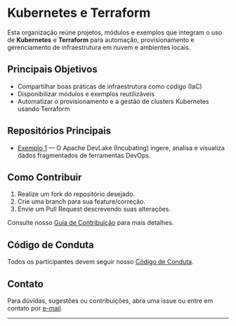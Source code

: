 # Kubernetes e Terraform

Esta organização reúne projetos, módulos e exemplos que integram o uso de **Kubernetes** e **Terraform** para automação, provisionamento e gerenciamento de infraestrutura em nuvem e ambientes locais.

## Principais Objetivos

- Compartilhar boas práticas de infraestrutura como código (IaC)
- Disponibilizar módulos e exemplos reutilizáveis
- Automatizar o provisionamento e a gestão de clusters Kubernetes usando Terraform

## Repositórios Principais

- [Exemplo 1](https://github.com/kubernetes-terraform/devlake) — O Apache DevLake (Incubating) ingere, analisa e visualiza dados fragmentados de ferramentas DevOps.

## Como Contribuir

1. Realize um fork do repositório desejado.
2. Crie uma branch para sua feature/correção.
3. Envie um Pull Request descrevendo suas alterações.

Consulte nosso [Guia de Contribuição](CONTRIBUTING.md) para mais detalhes.

## Código de Conduta

Todos os participantes devem seguir nosso [Código de Conduta](CODE_OF_CONDUCT.md).

## Contato

Para dúvidas, sugestões ou contribuições, abra uma issue ou entre em contato por [e-mail](mailto:contato@nataliagranato.xyz).

---
